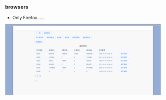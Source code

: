 ### browsers
- Only Firefox......

![alt text?](https://github.com/gemilepus/SaleSystem/blob/master/cover.png)
